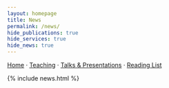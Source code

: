 ```yaml
---
layout: homepage
title: News
permalink: /news/
hide_publications: true
hide_services: true
hide_news: true
---
```

<nav class="subnav"><a href="/">Home</a> · <a href="/teaching/">Teaching</a> · <a href="/talks/">Talks & Presentations</a> · <a href="/reading/">Reading List</a></nav>


{% include news.html %}
